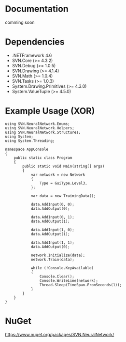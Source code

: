 # Documentation
comming soon

# Dependencies
- .NETFramework 4.6
- SVN.Core (>= 4.3.2)
- SVN.Debug (>= 1.0.5)
- SVN.Drawing (>= 4.1.4)
- SVN.Math (>= 1.0.4)
- SVN.Tasks (>= 1.0.3)
- System.Drawing.Primitives (>= 4.3.0)
- System.ValueTuple (>= 4.5.0)

# Example Usage (XOR)
```
using SVN.NeuralNetwork.Enums;
using SVN.NeuralNetwork.Helpers;
using SVN.NeuralNetwork.Structures;
using System;
using System.Threading;

namespace AppConsole
{
    public static class Program
    {
        public static void Main(string[] args)
        {
            var network = new Network
            {
                Type = GuiType.Level3,
            };

            var data = new TrainingData();

            data.AddInput(0, 0);
            data.AddOutput(0);

            data.AddInput(0, 1);
            data.AddOutput(1);

            data.AddInput(1, 0);
            data.AddOutput(1);

            data.AddInput(1, 1);
            data.AddOutput(0);

            network.Initialize(data);
            network.Train(data);

            while (!Console.KeyAvailable)
            {
                Console.Clear();
                Console.WriteLine(network);
                Thread.Sleep(TimeSpan.FromSeconds(1));
            }
        }
    }
}
```

# NuGet
https://www.nuget.org/packages/SVN.NeuralNetwork/
